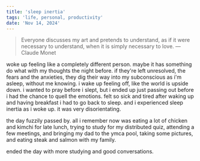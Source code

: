 ```yaml
---
title: 'sleep inertia'
tags: 'life, personal, productivity'
date: 'Nov 14, 2024'
---
```


> Everyone discusses my art and pretends to understand, as if it were necessary to understand, when it is simply necessary to love.
> ― Claude Monet

woke up feeling like a completely different person. maybe it has something do what with my thoughts the night before. if they're left unresolved, the fears and the anxieties, they dig their way into my subconscious as i'm asleep, without me knowing. i wake up feeling off, like the world is upside down. i wanted to pray before i slept, but i ended up just passing out before i had the chance to quell the emotions. felt so sick and tired after waking up and having breakfast i had to go back to sleep. and i experienced sleep inertia as i woke up. it was very disorientating.

the day fuzzily passed by. all i remember now was eating a lot of chicken and kimchi for late lunch, trying to study for my distributed quiz, attending a few meetings, and bringing my dad to the ymca pool, taking some pictures, and eating steak and salmon with my family.

ended the day with more studying and good conversations.
